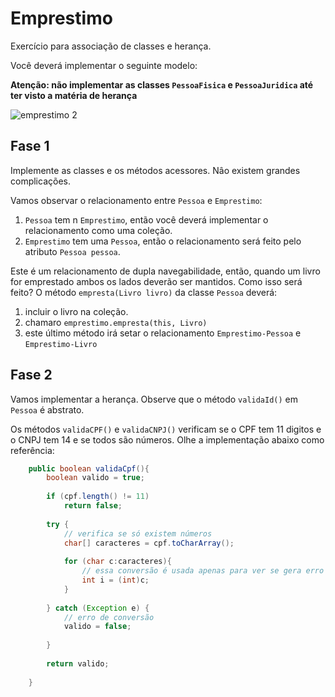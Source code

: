 # Emprestimo
Exercício para associação de classes e herança.

Você deverá implementar o seguinte modelo:

**Atenção: não implementar as classes `PessoaFisica` e `PessoaJuridica` até ter visto a matéria de herança**

![emprestimo 2](https://user-images.githubusercontent.com/20231710/30089721-e9115e4c-9284-11e7-9ff0-f01467feedd1.png)

## Fase 1

Implemente as classes e os métodos acessores. Nâo existem grandes complicações.

Vamos observar o relacionamento entre `Pessoa` e `Emprestimo`:
1. `Pessoa` tem n `Emprestimo`, então você deverá implementar o relacionamento como uma coleção. 
2. `Emprestimo` tem uma `Pessoa`, então o relacionamento será feito pelo atributo `Pessoa pessoa`.

Este é um relacionamento de dupla navegabilidade, então, quando um livro for emprestado ambos os lados deverão ser mantidos. Como isso será feito?
O método `empresta(Livro livro)` da classe `Pessoa` deverá:
1. incluir o livro na coleção.
2. chamaro `emprestimo.empresta(this, Livro)`
3. este último método irá setar o relacionamento `Emprestimo-Pessoa` e `Emprestimo-Livro`

## Fase 2

Vamos implementar a herança. Observe que o método `validaId()` em `Pessoa` é abstrato.

Os métodos `validaCPF()` e `validaCNPJ()` verificam se o CPF tem 11 digitos e o CNPJ tem 14 e se todos são números. Olhe a implementação abaixo como referência:

```java
    public boolean validaCpf(){
        boolean valido = true;
        
        if (cpf.length() != 11)
            return false;
        
        try {
            // verifica se só existem números
            char[] caracteres = cpf.toCharArray();
                        
            for (char c:caracteres){
                // essa conversão é usada apenas para ver se gera erro
                int i = (int)c;
            }
                
        } catch (Exception e) {
            // erro de conversão
            valido = false;
           
        }
        
        return valido;
       
    }
``` 

